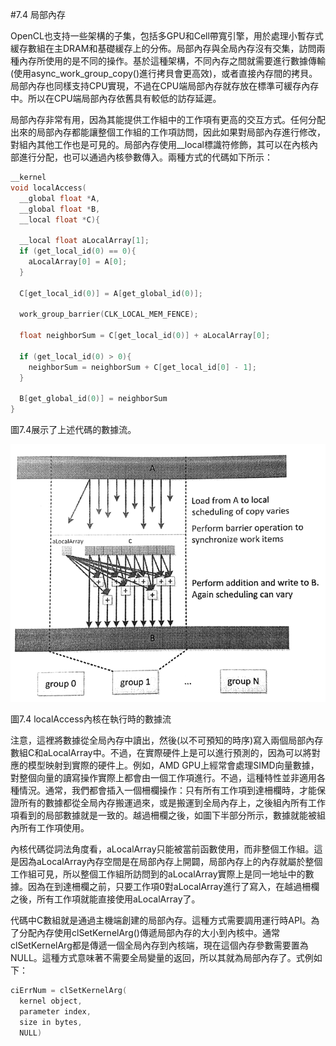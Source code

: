#7.4 局部內存

OpenCL也支持一些架構的子集，包括多GPU和Cell帶寬引擎，用於處理小暫存式緩存數組在主DRAM和基礎緩存上的分佈。局部內存與全局內存沒有交集，訪問兩種內存所使用的是不同的操作。基於這種架構，不同內存之間就需要進行數據傳輸(使用async_work_group_copy()進行拷貝會更高效)，或者直接內存間的拷貝。局部內存也同樣支持CPU實現，不過在CPU端局部內存就存放在標準可緩存內存中。所以在CPU端局部內存依舊具有較低的訪存延遲。

局部內存非常有用，因為其能提供工作組中的工作項有更高的交互方式。任何分配出來的局部內存都能讓整個工作組的工作項訪問，因此如果對局部內存進行修改，對組內其他工作也是可見的。局部內存使用__local標識符修飾，其可以在內核內部進行分配，也可以通過內核參數傳入。兩種方式的代碼如下所示：

```c++
__kernel
void localAccess(
  __global float *A,
  __global float *B,
  __local float *C){

  __local float aLocalArray[1];
  if (get_local_id(0) == 0){
    aLocalArray[0] = A[0];
  }
  
  C[get_local_id(0)] = A[get_global_id(0)];
  
  work_group_barrier(CLK_LOCAL_MEM_FENCE);
  
  float neighborSum = C[get_local_id(0)] + aLocalArray[0];
  
  if (get_local_id(0) > 0){
    neighborSum = neighborSum + C[get_local_id[0] - 1];
  }
  
  B[get_global_id(0)] = neighborSum
}
```

圖7.4展示了上述代碼的數據流。

![](../../images/chapter7/7-4.png)

圖7.4 localAccess內核在執行時的數據流

注意，這裡將數據從全局內存中讀出，然後(以不可預知的時序)寫入兩個局部內存數組C和aLocalArray中。不過，在實際硬件上是可以進行預測的，因為可以將對應的模型映射到實際的硬件上。例如，AMD GPU上經常會處理SIMD向量數據，對整個向量的讀寫操作實際上都會由一個工作項進行。不過，這種特性並非適用各種情況。通常，我們都會插入一個柵欄操作：只有所有工作項到達柵欄時，才能保證所有的數據都從全局內存搬運過來，或是搬運到全局內存上，之後組內所有工作項看到的局部數據就是一致的。越過柵欄之後，如圖下半部分所示，數據就能被組內所有工作項使用。

內核代碼從詞法角度看，aLocalArray只能被當前函數使用，而非整個工作組。這是因為aLocalArray內存空間是在局部內存上開闢，局部內存上的內存就屬於整個工作組可見，所以整個工作組所訪問到的aLocalArray實際上是同一地址中的數據。因為在到達柵欄之前，只要工作項0對aLocalArray進行了寫入，在越過柵欄之後，所有工作項就能直接使用aLocalArray了。

代碼中C數組就是通過主機端創建的局部內存。這種方式需要調用運行時API。為了分配內存使用clSetKernelArg()傳遞局部內存的大小到內核中。通常clSetKernelArg都是傳遞一個全局內存到內核端，現在這個內存參數需要置為NULL。這種方式意味著不需要全局變量的返回，所以其就為局部內存了。式例如下：

```c++
ciErrNum = clSetKernelArg(
  kernel object,
  parameter index,
  size in bytes,
  NULL)
```

